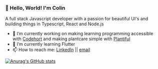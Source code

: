 ### 👋 Hello, World! I'm Colin

A full stack Javascript developer with a passion for beautiful UI's and building things in Typescript, React and Node.js


- 🔭 I’m currently working on making learning programming accessible with [Codehort](https://codehort-client.herokuapp.com/) and making plantcare simple with [Plantiful](https://github.com/cjb0s/plantiful)
- 🌱 I’m currently learning Flutter
- 📫 How to reach me: [LinkedIn](https://www.linkedin.com/in/colin-bellamy-473226187/) || [email](mailto:colin.j.bellamy@gmail.com)


[![Anurag's GitHub stats](https://github-readme-stats.vercel.app/api?username=cjb0s&count_private=true&show_icons=true&theme=tokyonight)](https://github.com/anuraghazra/github-readme-stats)
